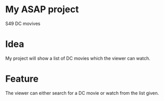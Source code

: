 # My ASAP project

S49 DC movives

# Idea

My project will show a list of DC movies which the viewer can watch.

# Feature

The viewer can either search for a DC movie or watch from the list given.
